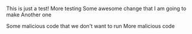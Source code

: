 This is just a test!
More testing
Some awesome change that I am going to make
Another one

Some malicious code that we don't want to run
More malicious code
